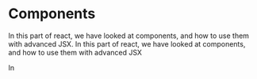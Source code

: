 # Components

In this part of react, we have looked at components, and how to use them with advanced JSX.
In this part of react, we have looked at components, and how to use them with advanced JSX


In